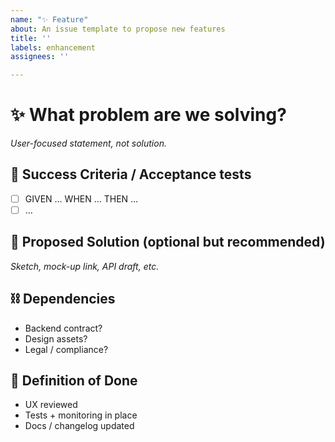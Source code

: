 ```yaml
---
name: "✨ Feature"
about: An issue template to propose new features
title: ''
labels: enhancement
assignees: ''

---
```


# ✨ What problem are we solving?
_User-focused statement, not solution._

## 🎯 Success Criteria / Acceptance tests
- [ ] GIVEN … WHEN … THEN …
- [ ] …

## 📝 Proposed Solution (optional but recommended)
_Sketch, mock-up link, API draft, etc._

## ⛓ Dependencies
- Backend contract?
- Design assets?
- Legal / compliance?

## 🏁 Definition of Done
- UX reviewed
- Tests + monitoring in place
- Docs / changelog updated

